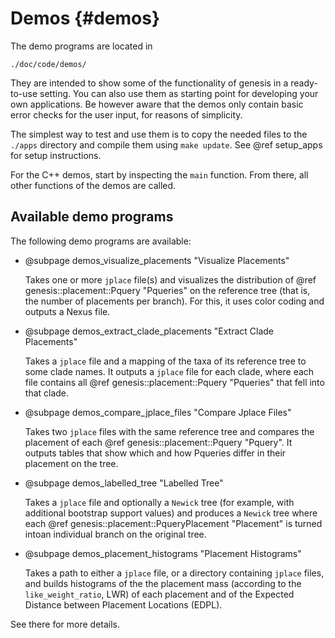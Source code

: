 Demos {#demos}
===========

The demo programs are located in

    ./doc/code/demos/

They are intended to show some of the functionality of genesis in a ready-to-use setting. You can
also use them as starting point for developing your own applications. Be however aware that the
demos only contain basic error checks for the user input, for reasons of simplicity.

The simplest way to test and use them is to copy the needed files to the `./apps` directory and
compile them using `make update`. See @ref setup_apps for setup instructions.

For the C++ demos, start by inspecting the `main` function. From there, all other functions
of the demos are called.

## Available demo programs

The following demo programs are available:

 *  @subpage demos_visualize_placements "Visualize Placements"

    Takes one or more `jplace` file(s) and visualizes the distribution of
    @ref genesis::placement::Pquery "Pqueries" on the reference tree (that is, the number of
    placements per branch). For this, it uses color coding and outputs a Nexus file.

 *  @subpage demos_extract_clade_placements "Extract Clade Placements"

    Takes a `jplace` file and a mapping of the taxa of its reference tree to some clade names.
    It outputs a `jplace` file for each clade, where each file contains all
    @ref genesis::placement::Pquery "Pqueries" that fell into that clade.

 *  @subpage demos_compare_jplace_files "Compare Jplace Files"

    Takes two `jplace` files with the same reference tree and compares the placement of each
    @ref genesis::placement::Pquery "Pquery". It outputs tables that show which and how Pqueries
    differ in their placement on the tree.

 *  @subpage demos_labelled_tree "Labelled Tree"

    Takes a `jplace` file and optionally a `Newick` tree (for example, with additional bootstrap
    support values) and produces a `Newick` tree where each
    @ref genesis::placement::PqueryPlacement "Placement" is turned intoan individual branch on the
    original tree.

 * @subpage demos_placement_histograms "Placement Histograms"

    Takes a path to either a `jplace` file, or a directory containing `jplace` files,
    and builds histograms of the the placement mass (according to the
    `like_weight_ratio`, LWR) of each placement and of the Expected Distance between Placement
    Locations (EDPL).

See there for more details.
